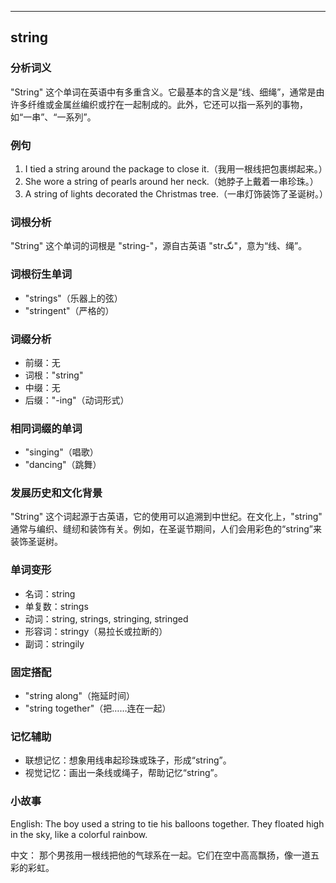 
---------------
## string
### 分析词义
"String" 这个单词在英语中有多重含义。它最基本的含义是“线、细绳”，通常是由许多纤维或金属丝编织或拧在一起制成的。此外，它还可以指一系列的事物，如“一串”、“一系列”。

### 例句
1. I tied a string around the package to close it.（我用一根线把包裹绑起来。）
2. She wore a string of pearls around her neck.（她脖子上戴着一串珍珠。）
3. A string of lights decorated the Christmas tree.（一串灯饰装饰了圣诞树。）

### 词根分析
"String" 这个单词的词根是 "string-"，源自古英语 "strنگ"，意为“线、绳”。

### 词根衍生单词
- "strings"（乐器上的弦）
- "stringent"（严格的）

### 词缀分析
- 前缀：无
- 词根："string"
- 中缀：无
- 后缀："-ing"（动词形式）

### 相同词缀的单词
- "singing"（唱歌）
- "dancing"（跳舞）

### 发展历史和文化背景
"String" 这个词起源于古英语，它的使用可以追溯到中世纪。在文化上，"string" 通常与编织、缝纫和装饰有关。例如，在圣诞节期间，人们会用彩色的“string”来装饰圣诞树。

### 单词变形
- 名词：string
- 单复数：strings
- 动词：string, strings, stringing, stringed
- 形容词：stringy（易拉长或拉断的）
- 副词：stringily

### 固定搭配
- "string along"（拖延时间）
- "string together"（把……连在一起）

### 记忆辅助
- 联想记忆：想象用线串起珍珠或珠子，形成“string”。
- 视觉记忆：画出一条线或绳子，帮助记忆“string”。

### 小故事
English:
The boy used a string to tie his balloons together. They floated high in the sky, like a colorful rainbow.

中文：
那个男孩用一根线把他的气球系在一起。它们在空中高高飘扬，像一道五彩的彩虹。

